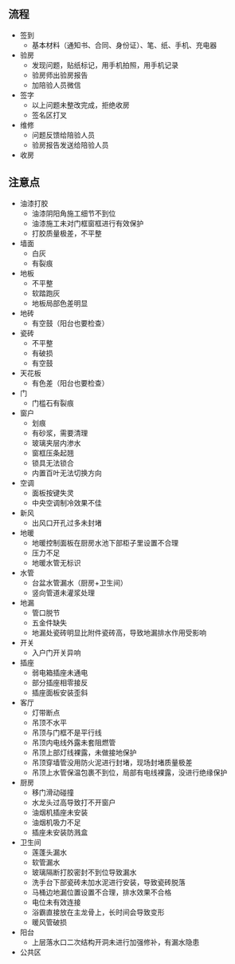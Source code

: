 ## 流程

- 签到
  - 基本材料（通知书、合同、身份证）、笔、纸、手机、充电器
- 验房
  - 发现问题，贴纸标记，用手机拍照，用手机记录
  - 验房师出验房报告
  - 加陪验人员微信
- 签字
  - 以上问题未整改完成，拒绝收房
  - 签名区打叉
- 维修
  - 问题反馈给陪验人员
  - 验房报告发送给陪验人员
- 收房

## 注意点

- 油漆打胶
  - 油漆阴阳角施工细节不到位
  - 油漆施工未对门框窗框进行有效保护
  - 打胶质量极差，不平整
- 墙面
  - 白灰
  - 有裂痕
- 地板
  - 不平整
  - 软踏跑灰
  - 地板局部色差明显
- 地砖
  - 有空鼓（阳台也要检查）
- 瓷砖
  - 不平整
  - 有破损
  - 有空鼓
- 天花板
  - 有色差（阳台也要检查）
- 门
  - 门槛石有裂痕
- 窗户
  - 划痕
  - 有砂浆，需要清理
  - 玻璃夹层内渗水
  - 窗框压条起翘
  - 锁具无法锁合
  - 内置百叶无法切换方向
- 空调
  - 面板按键失灵
  - 中央空调制冷效果不佳
- 新风
  - 出风口开孔过多未封堵
- 地暖
  - 地暖控制面板在厨房水池下部柜子里设置不合理
  - 压力不足
  - 地暖水管无标识
- 水管
  - 台盆水管漏水（厨房+卫生间）
  - 竖向管道未灌浆处理
- 地漏
  - 管口脱节
  - 五金件缺失
  - 地漏处瓷砖明显比附件瓷砖高，导致地漏排水作用受影响
- 开关
  - 入户门开关异响
- 插座
  - 弱电箱插座未通电
  - 部分插座相零接反
  - 插座面板安装歪斜
- 客厅
  - 灯带断点
  - 吊顶不水平
  - 吊顶与门框不是平行线
  - 吊顶内电线外露未套阻燃管
  - 吊顶上部灯线裸露，未做接地保护
  - 吊顶穿墙管没用防火泥进行封堵，现场封堵质量极差
  - 吊顶上水管保温包裹不到位，局部有电线裸露，没进行绝缘保护
- 厨房
  - 移门滑动碰撞
  - 水龙头过高导致打不开窗户
  - 油烟机插座未安装
  - 油烟机吸力不足
  - 插座未安装防溅盒
- 卫生间
  - 莲蓬头漏水
  - 软管漏水
  - 玻璃隔断打胶密封不到位导致漏水
  - 洗手台下部瓷砖未加水泥进行安装，导致瓷砖脱落
  - 马桶边地漏位置设置不合理，排水效果不合格
  - 电位未有效连接
  - 浴霸直接放在主龙骨上，长时间会导致变形
  - 暖风管破损
- 阳台
  - 上层落水口二次结构开洞未进行加强修补，有漏水隐患
- 公共区

